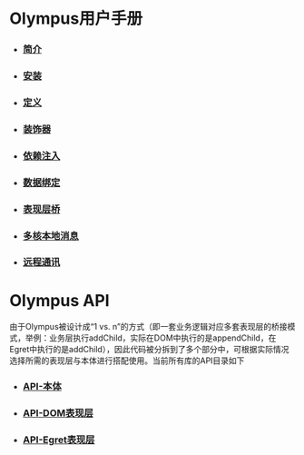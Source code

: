 # Olympus用户手册

- ### [简介](./docs/summary.md)

- ### [安装](./docs/install.md)

- ### [定义](./docs/definition.md)

- ### [装饰器](./docs/decorator.md)

- ### [依赖注入](./docs/injection.md)

- ### [数据绑定](./docs/bindings.md)

- ### [表现层桥](./docs/bridge.md)

- ### [多核本地消息](./docs/message.md)

- ### [远程通讯](./docs/remote.md)

# Olympus API

由于Olympus被设计成“1 vs. n”的方式（即一套业务逻辑对应多套表现层的桥接模式，举例：业务层执行addChild，实际在DOM中执行的是appendChild，在Egret中执行的是addChild），因此代码被分拆到了多个部分中，可根据实际情况选择所需的表现层与本体进行搭配使用。当前所有库的API目录如下

- ### [API-本体](https://htmlpreview.github.io/?https://github.com/Raykid/Olympus/blob/master/trunk/docs/index.html)

- ### [API-DOM表现层](https://htmlpreview.github.io/?https://github.com/Raykid/Olympus/blob/master/branches/dom/docs/index.html)

- ### [API-Egret表现层](https://htmlpreview.github.io/?https://github.com/Raykid/Olympus/blob/master/branches/egret/docs/index.html)